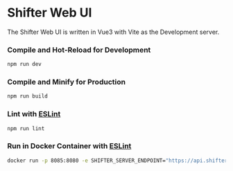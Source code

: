 # Shifter Web UI

The Shifter Web UI is written in Vue3 with Vite as the Development server.

### Compile and Hot-Reload for Development

```sh
npm run dev
```

### Compile and Minify for Production

```sh
npm run build
```

### Lint with [ESLint](https://eslint.org/)

```sh
npm run lint
```

### Run in Docker Container with [ESLint](https://eslint.org/)

```sh
docker run -p 8085:8080 -e SHIFTER_SERVER_ENDPOINT="https://api.shifter.cloud/api/v1/" images.shifter.cloud/shifter-ui:latest
```
